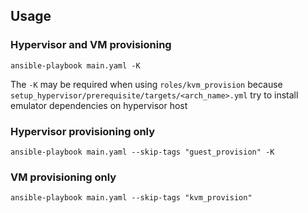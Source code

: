 Usage
-----

### Hypervisor and VM provisioning
```
ansible-playbook main.yaml -K
```
The `-K` may be required when using `roles/kvm_provision` because `setup_hypervisor/prerequisite/targets/<arch_name>.yml` try to install emulator dependencies on hypervisor host

### Hypervisor provisioning only
```
ansible-playbook main.yaml --skip-tags "guest_provision" -K
```

### VM provisioning only
```
ansible-playbook main.yaml --skip-tags "kvm_provision"
```
